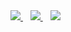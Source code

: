 <a href="https://lavi27.netlify.app/">
  <img src="https://img.shields.io/badge/Homepage-930050?style=flat-square&logo=HomeAdvisor&logoColor=white"/>
</a>
&nbsp;&nbsp;
<a href="#">
  <img src="https://img.shields.io/badge/%EB%9D%BC%EB%B9%84%20lavi%232253-5865F2?style=flat-square&logo=Discord&logoColor=white"/>
</a>
&nbsp;&nbsp;
<a href="https://wakatime.com/@lavi27">
  <img src="https://wakatime.com/badge/user/1196296a-6a7c-4863-a9d7-455d612e5af1.svg"/>
</a>
